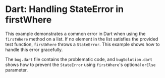 # Dart: Handling StateError in firstWhere

This example demonstrates a common error in Dart when using the `firstWhere` method on a list.  If no element in the list satisfies the provided test function, `firstWhere` throws a `StateError`. This example shows how to handle this error gracefully.

The `bug.dart` file contains the problematic code, and `bugSolution.dart` shows how to prevent the `StateError` using `firstWhere`'s optional `orElse` parameter. 
